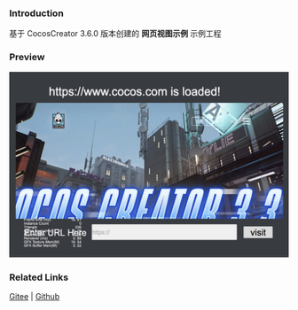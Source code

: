 ### Introduction

基于 CocosCreator 3.6.0 版本创建的 **网页视图示例** 示例工程

### Preview
![image](../../../image/202203/2022030202.jpg)

### Related Links
[Gitee](https://gitee.com/mirrors_cocos-creator/example-cases/tree/v2.4.3/assets/cases/02_ui/10_webview) | [Github](https://github.com/cocos-creator/example-cases/tree/v2.4.3/assets/cases/02_ui/10_webview)